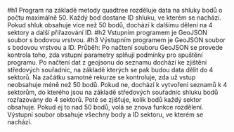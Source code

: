#h1
Program na základě metody quadtree rozděluje data na shluky bodů o počtu maximálně 50. Každý bod dostane ID shluku, ve kterém se nachází. Pokud shluk obsahuje více než 50 bodů, dochází k dalšímu dělení na 4 sektory a další přiřazování ID.
#h2
Vstupním programem je GeoJSON soubor s bodovou vrstvou.
#h3
Výstupním programem je GeoJSON soubor s bodovou vrstvou a ID.
Průběh: Po načtení souboru GeoJSON se provede kontrola toho, zda vstupní parametry splňují podmínky pro spuštění programu. Po načtení dat z geojsonu do seznamu dochází ke zjištění středových souřadnic, na základě kterých se pak budou data dělit do 4 sektorů. Na začátku samotné rekurze se kontroluje, zda už vstup neobsahuje méně než 50 bodů. Pokud ne, dochází k vytvoření seznamů k 4 sektorům, do kterého jsou na základě středových souřadnic shluku bodů rozřazovány do 4 sektorů. Poté se zjišťuje, kolik bodů každý sektor obsahuje. Pokud ej to nad 50 bodů, volá se znova funkce rozdělení. Výstupní soubor obsahuje všechny body a ID sektoru, ve kterém se nachází.

